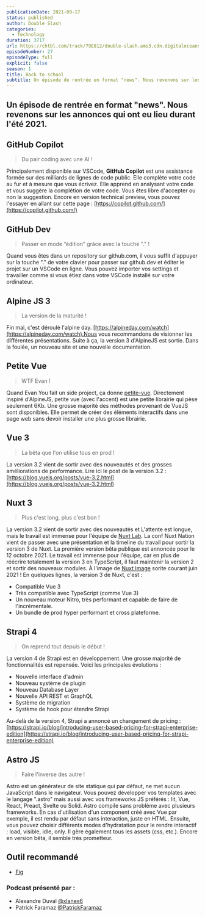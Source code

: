 ```yaml
---
publicationDate: 2021-09-17
status: published
author: Double Slash
categories:
  - Technology
duration: 3717
url: https://chtbl.com/track/79E812/double-slash.ams3.cdn.digitaloceanspaces.com/DS_027_news921.mp3
episodeNumber: 27
episodeType: full
explicit: false
season: 1
title: Back to school
subtitle: Un épisode de rentrée en format "news". Nous revenons sur les annonces qui ont eu lieu durant l'été 2021.
---
```


## Un épisode de rentrée en format "news". Nous revenons sur les annonces qui ont eu lieu durant l'été 2021.

## GitHub Copilot

> Du pair coding avec une AI !

Principalement disponible sur VSCode, **GitHub Copilot** est une assistance formée sur des milliards de lignes de code public. Elle complète votre code au fur et à mesure que vous écrivez.
Elle apprend en analysant votre code et vous suggère la complétion de votre code. Vous êtes libre d'accepter ou non la suggestion.
Encore en version technical preview, vous pouvez l'essayer en allant sur cette page : [https://copilot.github.com/](https://copilot.github.com/)

## GitHub Dev

> Passer en mode “édition” grâce avec la touche "." !

Quand vous êtes dans un repository sur github.com, il vous suffit d'appuyer sur la touche "." de votre clavier pour passer sur github.dev et éditer le projet sur un VSCode en ligne.
Vous pouvez importer vos settings et travailler comme si vous étiez dans votre VSCode installé sur votre ordinateur.

## Alpine JS 3

> La version de la maturité !

Fin mai, c'est déroulé l'alpine day. [https://alpineday.com/watch](https://alpineday.com/watch).Nous vous recommandons de visionner les différentes présentations.
Suite à ça, la version 3 d'AlpineJS est sortie. Dans la foulée, un nouveau site et une nouvelle documentation.


## Petite Vue

> WTF Evan !

Quand Evan You fait un side project, ça donne [petite-vue](https://github.com/vuejs/petite-vue).
Directement inspiré d'AlpineJS, petite vue (avec l'accent) est une petite librairie qui pèse seulement 6Kb.
Une grosse majorité des méthodes provenant de VueJS sont disponibles. Elle permet de créer des éléments interactifs dans une page web sans devoir installer une plus grosse librairie.

## Vue 3

> La bêta que l'on utilise tous en prod !

La version 3.2 vient de sortir avec des nouveautés et des grosses améliorations de performance.
Lire ici le post de la version 3.2 : [https://blog.vuejs.org/posts/vue-3.2.html](https://blog.vuejs.org/posts/vue-3.2.html)


## Nuxt 3

> Plus c'est long, plus c'est bon !

La version 3.2 vient de sortir avec des nouveautés et 	L'attente est longue, mais le travail est immense pour l'équipe de [Nuxt Lab](https://github.com/nuxtlabs).
La conf Nuxt Nation vient de passer avec une présentation et la timeline du travail pour sortir la version 3 de Nuxt.
La première version bêta publique est annoncée pour le 12 octobre 2021.
Le travail est immense pour l'équipe, car en plus de réécrire totalement la version 3 en TypeScript, il faut maintenir la version 2 et sortir des nouveaux modules. À l'image de [Nuxt Image](https://image.nuxtjs.org/) sorite courant juin 2021 !
En quelques lignes, la version 3 de Nuxt, c'est :
- Compatible Vue 3
- Très compatible avec TypeScript (comme Vue 3)
- Un nouveau moteur Nitro, très performant et capable de faire de l'incrémentale.
- Un bundle de prod hyper performant et cross plateforme.

## Strapi 4

> On reprend tout depuis le début !

La version 4 de Strapi est en développement. Une grosse majorité de fonctionnalités est repensée.
Voici les principales évolutions :
- Nouvelle interface d'admin
- Nouveau système de plugin
- Nouveau Database Layer
- Nouvelle API REST et GraphQL
- Système de migration
- Système de hook pour étendre Strapi

Au-delà de la version 4, Strapi a annoncé un changement de pricing :
 [https://strapi.io/blog/introducing-user-based-pricing-for-strapi-enterprise-edition](https://strapi.io/blog/introducing-user-based-pricing-for-strapi-enterprise-edition)

## Astro JS

> Faire l'inverse des autre !

Astro est un générateur de site statique qui par défaut, ne met aucun JavaScript dans le navigateur.
Vous pouvez développer vos templates avec le langage ".astro" mais aussi avec vos frameworks JS préférés : lit, Vue, React, Preact, Svelte ou Solid. Astro compile sans problème avec plusieurs frameworks.
En cas d'utilisation d'un component créé avec Vue par exemple, il est rendu par défaut sans interaction, juste en HTML. Ensuite, vous pouvez choisir différents modes d'hydratation pour le rendre interactif : load, visible, idle, only.
Il gère également tous les assets (css, etc.).
Encore en version bêta, il semble très prometteur.


## Outil recommandé

- [Fig](https://fig.io/)


### Podcast présenté par :

- Alexandre Duval [@xlanex6](https://twitter.com/xlanex6)
- Patrick Faramaz [@PatrickFaramaz](https://twitter.com/PatrickFaramaz)
